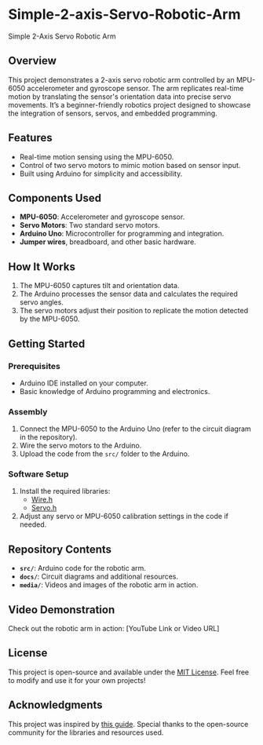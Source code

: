 # Simple-2-axis-Servo-Robotic-Arm


 Simple 2-Axis Servo Robotic Arm

## Overview
This project demonstrates a 2-axis servo robotic arm controlled by an MPU-6050 accelerometer and gyroscope sensor. The arm replicates real-time motion by translating the sensor's orientation data into precise servo movements. It’s a beginner-friendly robotics project designed to showcase the integration of sensors, servos, and embedded programming.

## Features
- Real-time motion sensing using the MPU-6050.
- Control of two servo motors to mimic motion based on sensor input.
- Built using Arduino for simplicity and accessibility.

## Components Used
- **MPU-6050**: Accelerometer and gyroscope sensor.
- **Servo Motors**: Two standard servo motors.
- **Arduino Uno**: Microcontroller for programming and integration.
- **Jumper wires**, breadboard, and other basic hardware.

## How It Works
1. The MPU-6050 captures tilt and orientation data.
2. The Arduino processes the sensor data and calculates the required servo angles.
3. The servo motors adjust their position to replicate the motion detected by the MPU-6050.

## Getting Started
### Prerequisites
- Arduino IDE installed on your computer.
- Basic knowledge of Arduino programming and electronics.

### Assembly
1. Connect the MPU-6050 to the Arduino Uno (refer to the circuit diagram in the repository).
2. Wire the servo motors to the Arduino.
3. Upload the code from the `src/` folder to the Arduino.

### Software Setup
1. Install the required libraries:
   - [Wire.h](https://www.arduino.cc/reference/en/libraries/wire/)
   - [Servo.h](https://www.arduino.cc/reference/en/libraries/servo/)
2. Adjust any servo or MPU-6050 calibration settings in the code if needed.

## Repository Contents
- **`src/`**: Arduino code for the robotic arm.
- **`docs/`**: Circuit diagrams and additional resources.
- **`media/`**: Videos and images of the robotic arm in action.

## Video Demonstration
Check out the robotic arm in action: [YouTube Link or Video URL]

## License
This project is open-source and available under the [MIT License](LICENSE). Feel free to modify and use it for your own projects!

## Acknowledgments
This project was inspired by [this guide](https://projecthub.arduino.cc/RucksikaaR/simple-2-axis-servo-robotic-arm-controlled-by-mpu-6050-0a31a3). Special thanks to the open-source community for the libraries and resources used.
